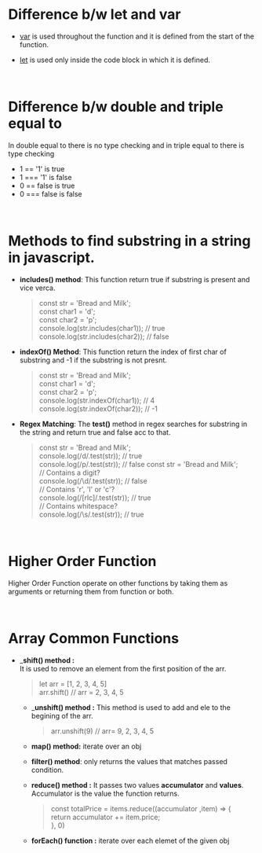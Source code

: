# Difference b/w let and var

- <ins>var</ins> is used throughout the function and it is defined from the start of the function.

- <ins>let</ins> is used only inside the code block in which it is defined.

<br>

# Difference b/w double and triple equal to

In double equal to there is no type checking and in triple equal to there is type checking

- 1 == '1' is true
- 1 === '1' is false
- 0 == false is true
- 0 === false is false

<br>

# Methods to find substring in a string in javascript.

- **includes() method**:
  This function return true if substring is present and vice verca.

  > const str = 'Bread and Milk';  
  > const char1 = 'd';  
  > const char2 = 'p';  
  > console.log(str.includes(char1)); // true  
  > console.log(str.includes(char2)); // false

- **indexOf() Method**:
  This function return the index of first char of substring and -1 if the substring is not presnt.

  > const str = 'Bread and Milk';  
  > const char1 = 'd';  
  > const char2 = 'p';  
  > console.log(str.indexOf(char1)); // 4  
  > console.log(str.indexOf(char2)); // -1

- **Regex Matching**:
  The **test()** method in regex searches for substring in the string and return true and false acc to that.

  > const str = 'Bread and Milk';  
  > console.log(/d/.test(str)); // true  
  > console.log(/p/.test(str)); // false
  > const str = 'Bread and Milk';  
  > // Contains a digit?  
  > console.log(/\d/.test(str)); // false  
  > // Contains 'r', 'l' or 'c'?  
  > console.log(/[rlc]/.test(str)); // true  
  > // Contains whitespace?  
  > console.log(/\s/.test(str)); // true

  <br>

# Higher Order Function

Higher Order Function operate on other functions by taking them as arguments or returning them from function or both.


<br>

# Array Common Functions

 - ___shift() method :__  
    It is used to remove an element from the first position of the arr.  

    > let arr = [1, 2, 3, 4, 5]  
    > arr.shift() // arr = 2, 3, 4, 5

    - ___unshift() method :__
      This method is used to add and ele to the begining of the arr.  

      >arr.unshift(9) // arr= 9, 2, 3, 4, 5

    - __map() method:__
      iterate over an obj

    - __filter() method__:
      only returns the values that matches passed condition.  

    - __reduce() method :__
      It passes two values __accumulator__ and __values__. Accumulator is the value the function returns.  

      > const totalPrice = items.reduce((accumulator ,item) => {  
      > return accumulator += item.price;  
      > }, 0)  

    - __forEach() function :__
      iterate over each elemet of the given obj

      
  